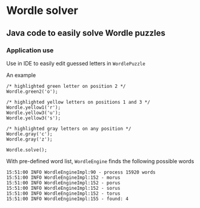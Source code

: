 # Wordle solver

## Java code to easily solve Wordle puzzles

### Application use

Use in IDE to easily edit guessed letters in `WordlePuzzle`

An example 

    /* highlighted green letter on position 2 */
    Wordle.green2('o');

    /* highlighted yellow letters on positions 1 and 3 */
    Wordle.yellow1('r');
    Wordle.yellow3('u');
    Wordle.yellow3('s');

    /* highlighted gray letters on any position */
    Wordle.gray('c');
    Wordle.gray('z');

    Wordle.solve();

With pre-defined word list, `WordleEngine` finds the following possible words 

    15:51:00 INFO WordleEngineImpl:90 - process 15920 words
    15:51:00 INFO WordleEngineImpl:152 - morus
    15:51:00 INFO WordleEngineImpl:152 - porus
    15:51:00 INFO WordleEngineImpl:152 - sorus
    15:51:00 INFO WordleEngineImpl:152 - torus
    15:51:00 INFO WordleEngineImpl:155 - found: 4

